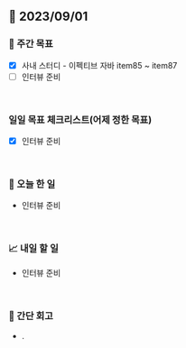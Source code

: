 ## 📅 2023/09/01


### 👏 주간 목표

- [x] 사내 스터디 - 이펙티브 자바 item85 ~ item87
- [ ] 인터뷰 준비

<br/>

### 일일 목표 체크리스트(어제 정한 목표)

- [x] 인터뷰 준비

<br/>

### 💯 오늘 한 일

- 인터뷰 준비

<br/>

### 📈 내일 할 일

- 인터뷰 준비

<br/>

### 🤔 간단 회고

- .
 

